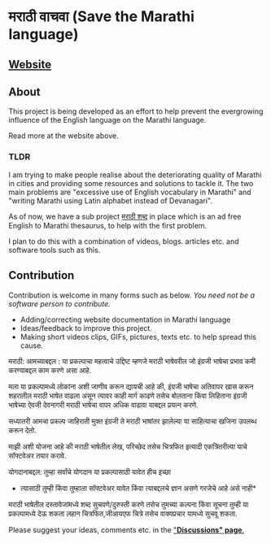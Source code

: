 # मराठी वाचवा (Save the Marathi language)

## [**Website**](https://mukta-strot.github.io/marathi-vachva/)

## About

This project is being developed as an effort to help prevent the evergrowing
influence of the English language on the Marathi language.

Read more at the website above.

### TLDR

I am trying to make people realise about the deteriorating quality of Marathi
in cities and providing some resources and solutions to tackle it. The two main
problems are "excessive use of English vocabulary in Marathi" and "writing Marathi using
Latin alphabet instead of Devanagari".

As of now, we have a sub project [मराठी शब्द](https://mukta-strot.github.io/marathi-shabd/)
in place which is an ad free English to Marathi thesaurus, to help with the
first problem.

I plan to do this with a combination of videos, blogs. articles etc. and software tools
such as this.

## Contribution

Contribution is welcome in many forms such as below.
*You need not be a software person to contribute.*

- Adding/correcting website documentation in Marathi language
- Ideas/feedback to improve this project.
- Making short videos clips, GIFs, pictures, texts etc. to help spread this cause.

मराठी: 
आमच्याबद्दल :
या प्रकल्पाचा महत्वाचे उद्दिष्ट म्हणजे मराठी भाषेवरील जो इंग्रजी भाषेचा प्रभाव कमी करण्याबद्दल काम करणे असा आहे.


मला या प्रकल्पामध्ये लोकांना अशी जाणीव करून द्यायची आहे की, इंग्रजी भाषेचा अतिवापर खास करून शहरातील मराठी भाषेत वाढला असून त्यावर काही मार्ग काढणे तसेच बोलताना किंवा लिहिताना इंग्रजी भाषेच्या ऐवजी देवनागरी मराठी भाषेचा वापर अधिक वाढावा याबद्दल प्रयत्न करणे.

सध्यातरी आमचा प्रकल्प जाहिराती मुक्त इंग्रजी ते मराठी भाषांतर झालेल्या या साहित्याचा खजिना उपलब्ध करून देतो.

माझी अशी योजना आहे की मराठी भाषेतील लेख, परिच्छेद तसेच चित्रफित इत्यादी एकत्रितरीत्या याचे सॉफ्टवेअर तयार करावे.

योगदानाबद्दल:
तुम्हा सर्वांचे योगदान या प्रकल्पासाठी यावेत हीच इच्छा
* त्यासाठी तुम्ही किंवा तुम्हाला सॉफ्टवेअर यावेत किंवा त्याबद्दलचे ज्ञान असणे गरजेचे आहे असे नाही*


मराठी भाषेतील दस्तावेजांमध्ये शब्द सुचवणे/दुरुस्ती करणे 
तसेच तुमच्या कल्पना किंवा सूचना तुम्ही या प्रकल्पामध्ये देऊ शकता
लहान चित्रफित,जीआयएफ चित्रे तसेच वाक्यप्रचार यामध्ये सुचवू शकता.


Please suggest your ideas, comments etc. in the ["**Discussions"
page**.](https://github.com/mukta-strot/marathi-vachva/discussions)
